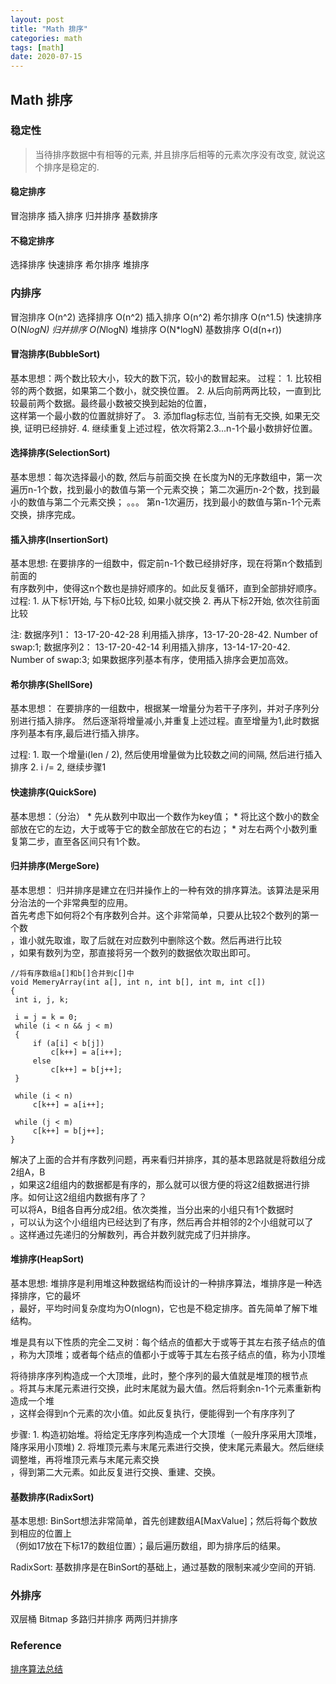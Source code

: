 ```yaml
---
layout: post
title: "Math 排序"
categories: math
tags: [math]
date: 2020-07-15
---
```


## Math 排序

### 稳定性

> 当待排序数据中有相等的元素, 并且排序后相等的元素次序没有改变, 就说这个排序是稳定的.

#### 稳定排序
冒泡排序
插入排序
归并排序
基数排序

#### 不稳定排序
选择排序
快速排序
希尔排序
堆排序

### 内排序
冒泡排序 O(n^2)
选择排序 O(n^2)
插入排序 O(n^2)
希尔排序 O(n^1.5)
快速排序 O(N*logN)
归并排序 O(N*logN)
堆排序 O(N*logN)
基数排序 O(d(n+r))

#### 冒泡排序(BubbleSort)

基本思想：两个数比较大小，较大的数下沉，较小的数冒起来。
过程：
    1. 比较相邻的两个数据，如果第二个数小，就交换位置。
    2. 从后向前两两比较，一直到比较最前两个数据。最终最小数被交换到起始的位置，  
        这样第一个最小数的位置就排好了。
    3. 添加flag标志位, 当前有无交换, 如果无交换, 证明已经排好.
    4. 继续重复上述过程，依次将第2.3...n-1个最小数排好位置。

#### 选择排序(SelectionSort)

基本思想：每次选择最小的数, 然后与前面交换
在长度为N的无序数组中，第一次遍历n-1个数，找到最小的数值与第一个元素交换；
第二次遍历n-2个数，找到最小的数值与第二个元素交换；
。。。
第n-1次遍历，找到最小的数值与第n-1个元素交换，排序完成。

#### 插入排序(InsertionSort)

基本思想: 在要排序的一组数中，假定前n-1个数已经排好序，现在将第n个数插到前面的  
    有序数列中，使得这n个数也是排好顺序的。如此反复循环，直到全部排好顺序。
过程:
    1. 从下标1开始, 与下标0比较, 如果小就交换
    2. 再从下标2开始, 依次往前面比较

注:
数据序列1： 13-17-20-42-28 利用插入排序，13-17-20-28-42. Number of swap:1;
数据序列2： 13-17-20-42-14 利用插入排序，13-14-17-20-42. Number of swap:3;
如果数据序列基本有序，使用插入排序会更加高效。

#### 希尔排序(ShellSore)

基本思想：
在要排序的一组数中，根据某一增量分为若干子序列，并对子序列分别进行插入排序。
然后逐渐将增量减小,并重复上述过程。直至增量为1,此时数据序列基本有序,最后进行插入排序。

过程:
    1. 取一个增量i(len / 2), 然后使用增量做为比较数之间的间隔, 然后进行插入排序
    2. i /= 2, 继续步骤1

#### 快速排序(QuickSore)

基本思想：（分治）
    * 先从数列中取出一个数作为key值；
    * 将比这个数小的数全部放在它的左边，大于或等于它的数全部放在它的右边；
    * 对左右两个小数列重复第二步，直至各区间只有1个数。

#### 归并排序(MergeSore)

基本思想：
归并排序是建立在归并操作上的一种有效的排序算法。该算法是采用分治法的一个非常典型的应用。  
首先考虑下如何将2个有序数列合并。这个非常简单，只要从比较2个数列的第一个数  
，谁小就先取谁，取了后就在对应数列中删除这个数。然后再进行比较  
，如果有数列为空，那直接将另一个数列的数据依次取出即可。

    //将有序数组a[]和b[]合并到c[]中
    void MemeryArray(int a[], int n, int b[], int m, int c[])
    {
     int i, j, k;

     i = j = k = 0;
     while (i < n && j < m)
     {
         if (a[i] < b[j])
             c[k++] = a[i++];
         else
             c[k++] = b[j++];
     }

     while (i < n)
         c[k++] = a[i++];

     while (j < m)
         c[k++] = b[j++];
    }

解决了上面的合并有序数列问题，再来看归并排序，其的基本思路就是将数组分成2组A，B  
，如果这2组组内的数据都是有序的，那么就可以很方便的将这2组数据进行排序。如何让这2组组内数据有序了？  
可以将A，B组各自再分成2组。依次类推，当分出来的小组只有1个数据时  
，可以认为这个小组组内已经达到了有序，然后再合并相邻的2个小组就可以了  
。这样通过先递归的分解数列，再合并数列就完成了归并排序。

#### 堆排序(HeapSort)

 基本思想:
堆排序是利用堆这种数据结构而设计的一种排序算法，堆排序是一种选择排序，它的最坏  
，最好，平均时间复杂度均为O(nlogn)，它也是不稳定排序。首先简单了解下堆结构。

堆是具有以下性质的完全二叉树：每个结点的值都大于或等于其左右孩子结点的值  
，称为大顶堆；或者每个结点的值都小于或等于其左右孩子结点的值，称为小顶堆

将待排序序列构造成一个大顶堆，此时，整个序列的最大值就是堆顶的根节点  
。将其与末尾元素进行交换，此时末尾就为最大值。然后将剩余n-1个元素重新构造成一个堆  
，这样会得到n个元素的次小值。如此反复执行，便能得到一个有序序列了

步骤:
    1. 构造初始堆。将给定无序序列构造成一个大顶堆（一般升序采用大顶堆，降序采用小顶堆)
    2. 将堆顶元素与末尾元素进行交换，使末尾元素最大。然后继续调整堆，再将堆顶元素与末尾元素交换  
        ，得到第二大元素。如此反复进行交换、重建、交换。

#### 基数排序(RadixSort)

基本思想:
BinSort想法非常简单，首先创建数组A[MaxValue]；然后将每个数放到相应的位置上  
（例如17放在下标17的数组位置）；最后遍历数组，即为排序后的结果。

RadixSort:
基数排序是在BinSort的基础上，通过基数的限制来减少空间的开销.

### 外排序
双层桶
Bitmap
多路归并排序
两两归并排序

### Reference
[排序算法总结](https://www.runoob.com/w3cnote/sort-algorithm-summary.html)
